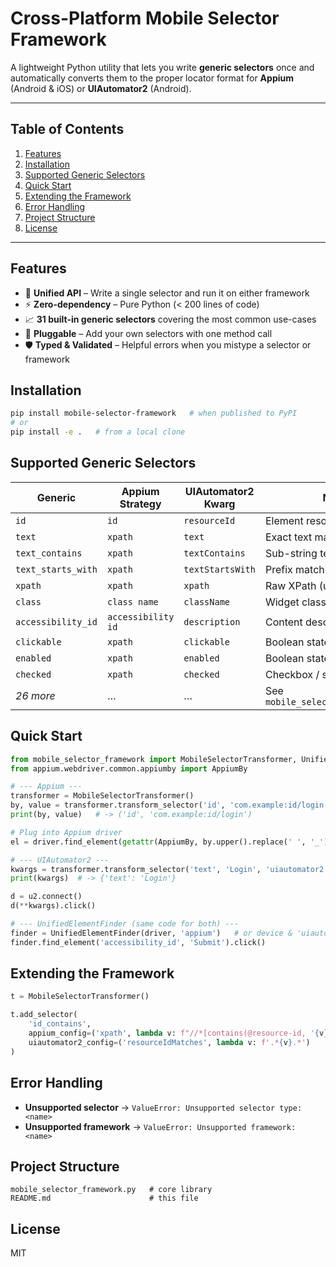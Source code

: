 # Cross-Platform Mobile Selector Framework

A lightweight Python utility that lets you write **generic selectors** once and automatically converts them to the proper locator format for **Appium** (Android & iOS) or **UIAutomator2** (Android).

---

## Table of Contents
1. [Features](#features)
2. [Installation](#installation)
3. [Supported Generic Selectors](#supported-generic-selectors)
4. [Quick Start](#quick-start)
5. [Extending the Framework](#extending-the-framework)
6. [Error Handling](#error-handling)
7. [Project Structure](#project-structure)
8. [License](#license)

---

## Features
* 🔄 **Unified API** – Write a single selector and run it on either framework
* ⚡ **Zero-dependency** – Pure Python (< 200 lines of code)
* 📈 **31 built-in generic selectors** covering the most common use-cases
* 🧩 **Pluggable** – Add your own selectors with one method call
* 🛡️ **Typed & Validated** – Helpful errors when you mistype a selector or framework

## Installation
```bash
pip install mobile-selector-framework   # when published to PyPI
# or
pip install -e .   # from a local clone
```

## Supported Generic Selectors

| Generic | Appium Strategy | UIAutomator2 Kwarg | Notes |
|---------|-----------------|--------------------|-------|
| `id` | `id` | `resourceId` | Element resource-id / name |
| `text` | `xpath` | `text` | Exact text match |
| `text_contains` | `xpath` | `textContains` | Sub-string text match |
| `text_starts_with` | `xpath` | `textStartsWith` | Prefix match |
| `xpath` | `xpath` | `xpath` | Raw XPath (use sparingly) |
| `class` | `class name` | `className` | Widget class |
| `accessibility_id` | `accessibility id` | `description` | Content description / a11y id |
| `clickable` | `xpath` | `clickable` | Boolean state |
| `enabled` | `xpath` | `enabled` | Boolean state |
| `checked` | `xpath` | `checked` | Checkbox / switch state |
| _26 more_ | … | … | See `mobile_selector_framework.py` |

## Quick Start
```python
from mobile_selector_framework import MobileSelectorTransformer, UnifiedElementFinder
from appium.webdriver.common.appiumby import AppiumBy

# --- Appium ---
transformer = MobileSelectorTransformer()
by, value = transformer.transform_selector('id', 'com.example:id/login', 'appium')
print(by, value)   # -> ('id', 'com.example:id/login')

# Plug into Appium driver
el = driver.find_element(getattr(AppiumBy, by.upper().replace(' ', '_')), value)

# --- UIAutomator2 ---
kwargs = transformer.transform_selector('text', 'Login', 'uiautomator2')
print(kwargs)  # -> {'text': 'Login'}

d = u2.connect()
d(**kwargs).click()

# --- UnifiedElementFinder (same code for both) ---
finder = UnifiedElementFinder(driver, 'appium')   # or device & 'uiautomator2'
finder.find_element('accessibility_id', 'Submit').click()
```

## Extending the Framework
```python
t = MobileSelectorTransformer()

t.add_selector(
    'id_contains',
    appium_config=('xpath', lambda v: f"//*[contains(@resource-id, '{v}')]"),
    uiautomator2_config=('resourceIdMatches', lambda v: f'.*{v}.*')
)
```

## Error Handling
* **Unsupported selector** → `ValueError: Unsupported selector type: <name>`
* **Unsupported framework** → `ValueError: Unsupported framework: <name>`

## Project Structure
```
mobile_selector_framework.py   # core library
README.md                      # this file
```

## License
MIT
